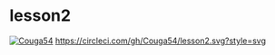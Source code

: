 # lesson2
[![Couga54](https://circleci.com/gh/Couga54/lesson2.svg?style=svg)](https://app.circleci.com/pipelines/github/Couga54/lesson2)
https://circleci.com/gh/Couga54/lesson2.svg?style=svg
